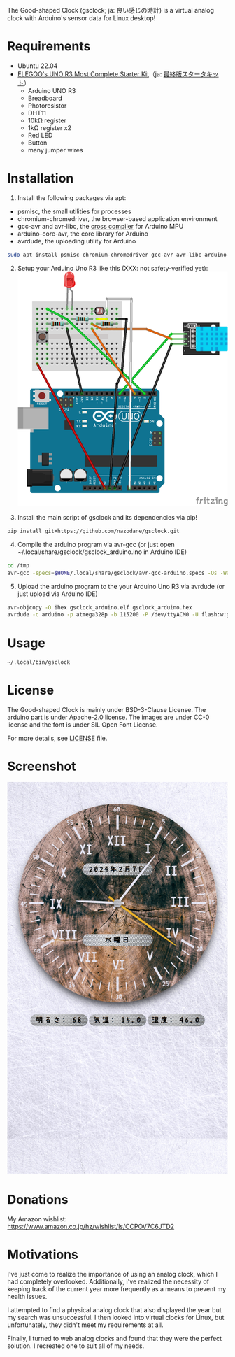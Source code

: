 The Good-shaped Clock (gsclock; ja: 良い感じの時計) is a virtual analog clock with Arduino's sensor data for Linux desktop!

Requirements
============
* Ubuntu 22.04
* [ELEGOO's UNO R3 Most Complete Starter Kit](https://www.elegoo.com/en-jp/products/elegoo-uno-most-complete-starter-kit)（ja: [最終版スタータキット](https://www.amazon.co.jp/dp/B06Y56JV64)）
  * Arduino UNO R3
  * Breadboard
  * Photoresistor
  * DHT11
  * 10kΩ register
  * 1kΩ register x2
  * Red LED
  * Button
  * many jumper wires

Installation
============
1. Install the following packages via apt:
* psmisc, the small utilities for processes
* chromium-chromedriver, the browser-based application environment
* gcc-avr and avr-libc, the [cross compiler](https://en.wikipedia.org/wiki/Cross_compiler) for Arduino MPU
* arduino-core-avr, the core library for Arduino
* avrdude, the uploading utility for Arduino
```bash
sudo apt install psmisc chromium-chromedriver gcc-avr avr-libc arduino-core-avr avrdude
```

2. Setup your Arduino Uno R3 like this (XXX: not safety-verified yet):
![Arduino Setup Image](gsclock_arduino_uno_sketch.png)

3. Install the main script of gsclock and its dependencies via pip!
```bash
pip install git+https://github.com/nazodane/gsclock.git
```

4. Compile the arduino program via avr-gcc (or just open ~/.local/share/gsclock/gsclock_arduino.ino in Arduino IDE)
```bash
cd /tmp
avr-gcc -specs=$HOME/.local/share/gsclock/avr-gcc-arduino.specs -Os -Wall -mmcu=atmega328p -ffunction-sections -fdata-sections -DF_CPU=16000000L -DARDUINO=10807 -DARDUINO_AVR_UNO -DARDUINO_ARCH_AVR -I/usr/share/arduino/hardware/arduino/avr/cores/arduino -I/usr/share/arduino/hardware/arduino/avr/variants/standard  /usr/share/arduino/hardware/arduino/avr/cores/arduino/*.cpp  /usr/share/arduino/hardware/arduino/avr/cores/arduino/*.c -x c++ ~/.local/share/gsclock/gsclock_arduino.ino -o gsclock_arduino.elf
```

5. Upload the arduino program to the your Arduino Uno R3 via avrdude (or just upload via Arduino IDE)
```bash
avr-objcopy -O ihex gsclock_arduino.elf gsclock_arduino.hex
avrdude -c arduino -p atmega328p -b 115200 -P /dev/ttyACM0 -U flash:w:gsclock_arduino.hex
```


Usage
=====
```bash
~/.local/bin/gsclock
```

License
=======
The Good-shaped Clock is mainly under BSD-3-Clause License. The arduino part is under Apache-2.0 license. The images are under CC-0 license and the font is under SIL Open Font License.

For more details, see [LICENSE](LICENSE) file.

Screenshot
==========
![Good-shaped Clock Screenshot Image](gslock.png)

Donations
=========
My Amazon wishlist: https://www.amazon.co.jp/hz/wishlist/ls/CCPOV7C6JTD2

Motivations
===========
I've just come to realize the importance of using an analog clock, which I had completely overlooked. Additionally, I've realized the necessity of keeping track of the current year more frequently as a means to prevent my health issues.

I attempted to find a physical analog clock that also displayed the year but my search was unsuccessful. I then looked into virtual clocks for Linux, but unfortunately, they didn't meet my requirements at all.

Finally, I turned to web analog clocks and found that they were the perfect solution. I recreated one to suit all of my needs.
